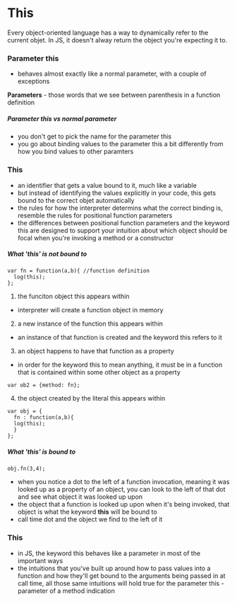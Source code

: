 # This

Every object-oriented language has a way to dynamically refer to the current objet. In JS, it doesn't alway return the object you're expecting it to.

### Parameter this
- behaves almost exactly like a normal parameter, with a couple of exceptions

**Parameters** - those words that we see between parenthesis in a function definition

##### Parameter this vs normal parameter
- you don't get to pick the name for the parameter this
- you go about binding values to the parameter this a bit differently from how you bind values to other paramters

### This
- an identifier that gets a value bound to it, much like a variable
- but instead of identifying the values explicitly in your code, this gets bound to the correct objet automatically
- the rules for how the interpreter determins what the correct binding is, resemble the rules for positional function parameters
- the differences between positional function parameters and the keyword this are designed to support your intuition about which object should be focal when you're invoking a method or a constructor

##### What 'this' is not bound to

```
var fn = function(a,b){ //function definition
  log(this);
};
```
1. the funciton object this appears within
- interpreter will create a function object in memory

2. a new instance of the function this appears within
- an instance of that function is created and the keyword this refers to it

3. an object happens to have that function as a property 
- in order for the keyword this to mean anything, it must be in a function that is contained within some other object as a property
```
var ob2 = {method: fn};
```

4. the object created by the literal this appears within 
```
var obj = {
  fn : function(a,b){ 
  log(this);
  }
};
```

##### What 'this' is bound to
```
obj.fn(3,4);
```
- when you notice a dot to the left of a function invocation, meaning it was looked up as a property of an object, you can look to the left of that dot and see what object it was looked up upon
- the object that a function is looked up upon when it's being invoked, that object is what the keyword **this** will be bound to
- call time dot and the object we find to the left of it 


### This 
- in JS, the keyword this behaves like a parameter in most of the important ways
- the intuitions that you've built up around how to pass values into a function and how they'll get bound to the arguments being passed in at call time, all those same intuitions will hold true for the parameter this
-parameter of a method indication
